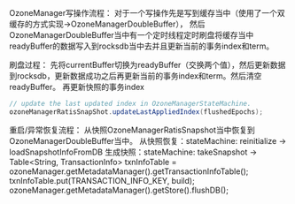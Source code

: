 OzoneManager写操作流程：
对于一个写操作先是写到缓存当中（使用了一个双缓存的方式实现->OzoneManagerDoubleBuffer），
然后OzoneManagerDoubleBuffer当中有一个定时线程定时刷盘将缓存当中readyBuffer的数据写入到rocksdb当中去并且更新当前的事务index和term。

刷盘过程：
先将currentBuffer切换为readyBuffer（交换两个值），然后更新数据到rocksdb，更新数据成功之后再更新当前的事务index和term。然后清空readyBuffer。
再更新快照的事务index
```java
// update the last updated index in OzoneManagerStateMachine.
ozoneManagerRatisSnapShot.updateLastAppliedIndex(flushedEpochs);
```

重启/异常恢复流程：
从快照OzoneManagerRatisSnapshot当中恢复到OzoneManagerDoubleBuffer当中。
从快照恢复：stateMachine: reinitialize -> loadSnapshotInfoFromDB
生成快照：stateMachine: takeSnapshot ->
Table<String, TransactionInfo> txnInfoTable = ozoneManager.getMetadataManager().getTransactionInfoTable();
txnInfoTable.put(TRANSACTION_INFO_KEY, build);
ozoneManager.getMetadataManager().getStore().flushDB();